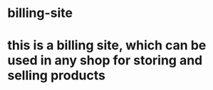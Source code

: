 # billing-site
# this is a billing site, which can be used in any shop for storing and selling products
